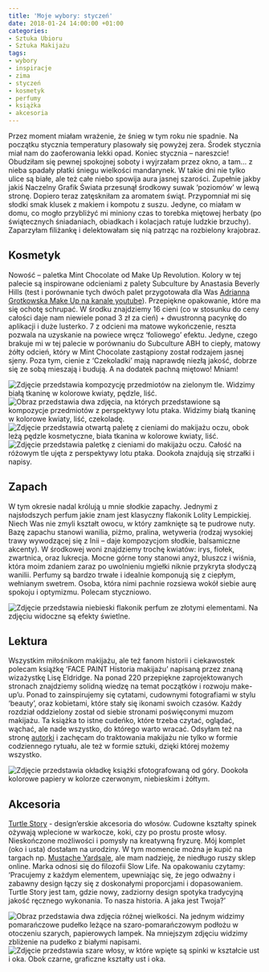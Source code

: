```yaml
---
title: 'Moje wybory: styczeń'
date: 2018-01-24 14:00:00 +01:00
categories:
- Sztuka Ubioru
- Sztuka Makijażu
tags:
- wybory
- inspiracje
- zima
- styczeń
- kosmetyk
- perfumy
- książka
- akcesoria
---
```


<olela-narrative>
Przez moment miałam wrażenie, że śnieg w tym roku nie spadnie. Na początku stycznia temperatury plasowały się powyżej zera. Środek stycznia miał nam do zaoferowania lekki opad. Koniec stycznia – nareszcie! Obudziłam się pewnej spokojnej soboty i wyjrzałam przez okno, a tam… z nieba spadały płatki śniegu wielkości mandarynek. W takie dni nie tylko ulice są białe, ale też całe niebo spowija aura jasnej szarości. Zupełnie jakby jakiś Naczelny Grafik Świata przesunął środkowy suwak ‘poziomów’ w lewą stronę. Dopiero teraz zatęskniłam za aromatem świąt. Przypomniał mi się słodki smak klusek z makiem i kompotu z suszu. Jedyne, co miałam w domu, co mogło przybliżyć mi miniony czas to torebka miętowej herbaty (po świątecznych śniadaniach, obiadkach i kolacjach ratuje ludzkie brzuchy). Zaparzyłam filiżankę i delektowałam się nią patrząc na rozbielony krajobraz.
</olela-narrative>

## Kosmetyk

Nowość – paletka Mint Chocolate od Make Up Revolution. Kolory w tej palecie są inspirowane odcieniami z palety Subculture by Anastasia Beverly Hills (test i porównanie tych dwóch palet przygotowała dla Was [Adrianna Grotkowska Make Up na kanale youtube](https://www.youtube.com/watch?v=bPeJ1FKyLZA)). Przepiękne opakowanie, które ma się ochotę schrupać. W środku znajdziemy 16 cieni (co w stosunku do ceny całości daje nam niewiele ponad 3 zł za cień) + dwustronną pacynkę do aplikacji i duże lusterko. 7 z odcieni ma matowe wykończenie, reszta pozwala na uzyskanie na powiece wręcz ‘foliowego’ efektu. Jedyne, czego brakuje mi w tej palecie w porównaniu do Subculture ABH to ciepły, matowy żółty odcień, który w Mint Chocolate zastąpiony został rodzajem jasnej sjeny. Poza tym, cienie z ‘Czekoladki’ mają naprawdę niezłą jakość, dobrze się ze sobą mieszają i budują. A na dodatek pachną miętowo! Mniam!

![Zdjęcie przedstawia kompozycję przedmiotów na zielonym tle. Widzimy białą tkaninę w kolorowe kwiaty, pędzle, liść.](https://assets2.ello.co/uploads/asset/attachment/6975381/ello-optimized-a6226126.jpg)
![Obraz przedstawia dwa zdjęcia, na których przedstawione są kompozycje przedmiotów z perspektywy lotu ptaka. Widzimy białą tkaninę w kolorowe kwiaty, liść, czekoladę.](https://assets0.ello.co/uploads/asset/attachment/6975382/ello-optimized-37784789.jpg)
![Zdjęcie przedstawia otwartą paletę z cieniami do makijażu oczu, obok leżą pędzle kosmetyczne, biała tkanina w kolorowe kwiaty, liść.](https://assets2.ello.co/uploads/asset/attachment/6975384/ello-optimized-cd4bfb05.jpg)
![Zdjęcie przedstawia paletkę z cieniami do makijażu oczu. Całość na różowym tle ujęta z perspektywy lotu ptaka. Dookoła znajdują się strzałki i napisy.](https://assets2.ello.co/uploads/asset/attachment/6975385/ello-optimized-4472875e.jpg)

## Zapach

W tym okresie nadal królują u mnie słodkie zapachy. Jednymi z najsłodszych perfum jakie znam jest klasyczny flakonik Lolity Lempickiej. Niech Was nie zmyli kształt owocu, w który zamknięte są te pudrowe nuty. Bazę zapachu stanowi wanilia, piżmo, pralina, wetyweria (rodzaj wysokiej trawy wywodzącej się z Inii – daje kompozycjom słodkie, balsamiczne akcenty). W środkowej woni znajdziemy trochę kwiatów: irys, fiołek, zwartnica, oraz lukrecja. Mocne górne tony stanowi anyż, bluszcz i wiśnia, która moim zdaniem zaraz po uwolnieniu mgiełki niknie przykryta słodyczą wanilii. Perfumy są bardzo trwałe i idealnie komponują się z ciepłym, wełnianym swetrem. Osoba, która nimi pachnie rozsiewa wokół siebie aurę spokoju i optymizmu. Polecam styczniowo.

![Zdjęcie przedstawia niebieski flakonik perfum ze złotymi elementami. Na zdjęciu widoczne są efekty świetlne.](https://assets0.ello.co/uploads/asset/attachment/6975389/ello-optimized-706e7185.jpg)

## Lektura

Wszystkim miłośnikom makijażu, ale też fanom historii i ciekawostek polecam książkę ‘FACE PAINT Historia makijażu’ napisaną przez znaną wizażystkę Lisę Eldridge. Na ponad 220 przepiękne zaprojektowanych stronach znajdziemy solidną wiedzę na temat początków i rozwoju make-up’u. Ponad to zainspirujemy się cytatami, cudownymi fotografiami w stylu ‘beauty’, oraz kobietami, które stały się ikonami swoich czasów. Każdy rozdział oddzielony został od siebie stronami poświęconymi muzom makijażu. Ta książka to istne cudeńko, które trzeba czytać, oglądać, wąchać, ale nade wszystko, do którego warto wracać. Odsyłam też na stronę [autorki](http://www.lisaeldridge.com/) i zachęcam do traktowania makijażu nie tylko w formie codziennego rytuału, ale też w formie sztuki, dzięki której możemy wszystko.

![Zdjęcie przedstawia okładkę książki sfotografowaną od góry. Dookoła kolorowe papiery w kolorze czerwonym, niebieskim i żółtym.](https://assets1.ello.co/uploads/asset/attachment/6975391/ello-optimized-fa62ff1d.jpg)

## Akcesoria

[Turtle Story](http://www.turtlestory.eu/) - design’erskie akcesoria do włosów. Cudowne kształty spinek ożywają wplecione w warkocze, koki, czy po prostu proste włosy. Nieskończone możliwości i pomysły na kreatywną fryzurę. Mój komplet (oko i usta) dostałam na urodziny. W tym momencie można je kupić na targach np. [Mustache Yardsale](https://www.mustache.pl/yard-sale/dla-wystawcow?exhibitors=1), ale mam nadzieję, że niedługo ruszy sklep online. Marka odnosi się do filozofii Slow Life. Na opakowaniu czytamy: ‘Pracujemy z każdym elementem, upewniając się, że jego odważny i zabawny design łączy się z doskonałymi proporcjami i dopasowaniem. Turtle Story jest tam, gdzie nowy, zadziorny design spotyka tradycyjną jakość ręcznego wykonania. To nasza historia. A jaka jest Twoja?’

![Obraz przedstawia dwa zdjęcia różnej wielkości. Na jednym widzimy pomarańczowe pudełko leżące na szaro-pomarańczowym podłożu w otoczeniu szarych, papierowych lampek. Na mniejszym zdjęciu widzimy zbliżenie na pudełko z białymi napisami.](https://assets0.ello.co/uploads/asset/attachment/6975392/ello-optimized-dc18463a.jpg)
![Zdjęcie przedstawia szare włosy, w które wpięte są spinki w kształcie ust i oka. Obok czarne, graficzne kształty ust i oka.](https://assets2.ello.co/uploads/asset/attachment/6975394/ello-optimized-9706c5c5.jpg)